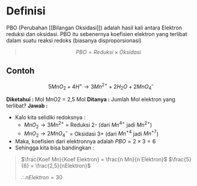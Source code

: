 # Definisi 
PBO (Perubahan [[Bilangan Oksidasi]]) adalah hasil kali antara Elektron reduksi dan oksidasi. PBO itu sebenernya koefisien elektron yang terlibat dalam suatu reaksi redoks (biasanya disproporsionasi)
> $$ PBO = Reduksi \times Oksidasi$$

## Contoh
$$5MnO_2 + 4H^{+} \rightarrow 3Mn^{2+}+ 2H_{2}O + 2MnO_{4}^{–}$$

**Diketahui :** Mol MnO2 = 2,5 Mol
**Ditanya :**
Jumlah Mol elektron yang terlibat?
**Jawab :**

- Kalo kita selidiki redoksnya : 
	- $MnO_{2} \rightarrow 3Mn^{2+}$ = Reduksi 2- (dari $Mn^{4+}$ jadi $Mn^{2+}$)
	- $MnO_{2}\rightarrow2MnO_{4}^-$ = Oksidasi 3+ (dari $Mn^{+4}$ jadi $Mn^{+7}$)
- Maka, koefisien dari elektronnya adalah $PBO = 2 \times 3 = 6$
- Sehingga kita bisa bandingkan : 

>$\frac{Koef Mn}{Koef Elektron} = \frac{n Mn}{n Elektron}$ 
$\frac{5}{6} = \frac{2,5}{nElektron}$ 
>
>$\therefore nElektron = 30$
